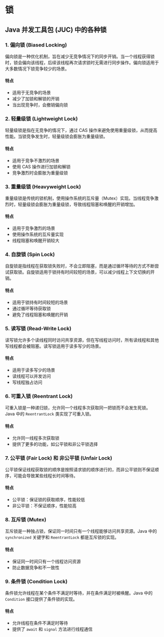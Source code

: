 # 锁

## Java 并发工具包 (JUC) 中的各种锁

<!-- notecardId: 1735275258113 -->

### 1. 偏向锁 (Biased Locking)

偏向锁是一种优化机制，旨在减少无竞争情况下的同步开销。当一个线程获得锁时，锁会偏向该线程，后续该线程再次请求锁时无需进行同步操作。偏向锁适用于大多数情况下锁竞争较少的场景。

#### 特点

- 适用于无竞争的场景
- 减少了加锁和解锁的开销
- 当出现竞争时，会撤销偏向锁

### 2. 轻量级锁 (Lightweight Lock)

轻量级锁是指在无竞争的情况下，通过 CAS 操作来避免使用重量级锁，从而提高性能。当锁竞争发生时，轻量级锁会膨胀为重量级锁。

#### 特点

- 适用于竞争不激烈的场景
- 使用 CAS 操作进行加锁和解锁
- 竞争激烈时会膨胀为重量级锁

### 3. 重量级锁 (Heavyweight Lock)

重量级锁是传统的锁机制，使用操作系统的互斥量（Mutex）实现。当线程竞争激烈时，轻量级锁会膨胀为重量级锁，导致线程阻塞和唤醒的开销增加。

#### 特点

- 适用于竞争激烈的场景
- 使用操作系统的互斥量实现
- 线程阻塞和唤醒开销较大

### 4. 自旋锁 (Spin Lock)

自旋锁是指线程在获取锁失败时，不会立即阻塞，而是通过循环等待的方式不断尝试获取锁。自旋锁适用于锁持有时间较短的场景，可以减少线程上下文切换的开销。

#### 特点

- 适用于锁持有时间较短的场景
- 通过循环等待获取锁
- 避免了线程阻塞和唤醒的开销

### 5. 读写锁 (Read-Write Lock)

读写锁允许多个读线程同时访问共享资源，但在写线程访问时，所有读线程和其他写线程都会被阻塞。读写锁适用于读多写少的场景。

#### 特点

- 适用于读多写少的场景
- 读线程可以并发访问
- 写线程独占访问

### 6. 可重入锁 (Reentrant Lock)

可重入锁是一种递归锁，允许同一个线程多次获取同一把锁而不会发生死锁。Java 中的 `ReentrantLock` 类实现了可重入锁。

#### 特点

- 允许同一线程多次获取锁
- 提供了更多的功能，如公平锁和非公平锁选择

### 7. 公平锁 (Fair Lock) 和 非公平锁 (Unfair Lock)

公平锁保证线程获取锁的顺序是按照请求锁的顺序进行的，而非公平锁则不保证顺序，可能会导致某些线程长时间等待。

#### 特点

- 公平锁：保证锁的获取顺序，性能较低
- 非公平锁：不保证顺序，性能较高

### 8. 互斥锁 (Mutex)

互斥锁是一种独占锁，保证同一时间只有一个线程能够访问共享资源。Java 中的 `synchronized` 关键字和 `ReentrantLock` 都是互斥锁的实现。

#### 特点

- 保证同一时间只有一个线程访问资源
- 防止数据竞争和不一致性

### 9. 条件锁 (Condition Lock)

条件锁允许线程在某个条件不满足时等待，并在条件满足时被唤醒。Java 中的 `Condition` 接口提供了条件锁的实现。

#### 特点

- 允许线程在条件不满足时等待
- 提供了 `await` 和 `signal` 方法进行线程通信
